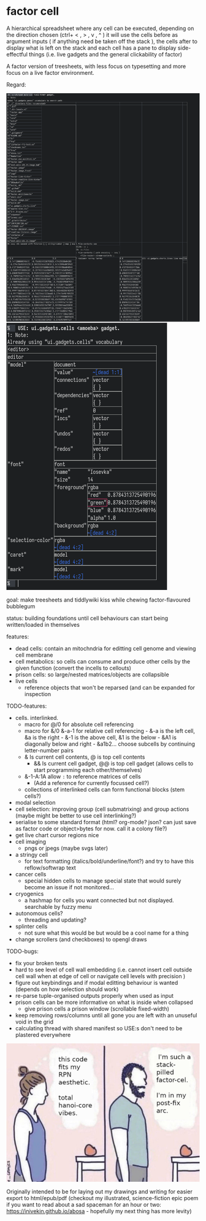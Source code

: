# factor cell

A hierarchical spreadsheet where any cell can be executed, depending on the direction chosen (ctrl+  < , > , v , ^ ) it will use the cells before as argument inputs ( if anything need be taken off the stack ), the cells after to display what is left on the stack and each cell has a pane to display side-effectful things (i.e. live gadgets and the general clickability of factor)

A factor version of treesheets, with less focus on typesetting and more focus on a live factor environment.

Regard:

![a bunch of factor cells just doing some simple file reading and parsing](./imgs/1.png)
![a bunch of factor cells displaying a factor object sorta nicely](./imgs/3.png)

goal: make treesheets and tiddlywiki kiss while chewing factor-flavoured bubblegum

status: building foundations until cell behaviours can start being written/loaded in themselves


features:
- dead cells: contain an mitochndria for editting cell genome and viewing cell membrane
- cell metabolics: so cells can consume and produce other cells by the given function (convert the incells to cellouts)
- prison cells: so large/nested matrices/objects are collapsible
- live cells
    - reference objects that won't be reparsed (and can be expanded for inspection

TODO-features:
- cells. interlinked.
    - macro for @/0 for absolute cell referencing
    - macro for &/0 &-a-1 for relative cell referencing
            - &-a is the left cell, &a is the right
            - &-1 is the above cell, &1 is the below
            - &A1 is diagonally below and right
            - &a1b2... choose subcells by continuing letter-number pairs
    - & Is current cell contents, @ is top cell contents
        - && Is current cell gadget, @@ is top cell gadget (allows cells to start programming each other/themselves)
    - &-1-A:1A allow `:` to reference matrices of cells
        - (Add a reference for currently focussed cell?)
    - collections of interlinked cells can form functional blocks (stem cells?)
- modal selection
- cell selection: improving group (cell submatrixing) and group actions (maybe might be better to use cell interlinking?)
- serialise to some standard format (html? org-mode? json? can just save as factor code or object>bytes for now. call it a colony file?)
- get live chart cursor regions nice
- cell imaging
    - pngs or jpegs (maybe svgs later)
- a stringy cell
    - for text formatting (italics/bold/underline/font?) and try to have this reflow/softwrap text
- cancer cells
    - special hidden cells to manage special state that would surely become an issue if not monitored...
- cryogenics
    - a hashmap for cells you want connected but not displayed. searchable by fuzzy menu
- autonomous cells?
    - threading and updating?
- splinter cells
    - not sure what this would be but would be a cool name for a thing
- change scrollers (and checkboxes) to opengl draws

TODO-bugs:
- fix your broken tests
- hard to see level of cell wall embedding (i.e. cannot insert cell outside cell wall when at edge of cell or navigate cell levels with precision )
- figure out keybindings and if modal editting behaviour is wanted (depends on how selection should work)
- re-parse tuple-organised outputs properly when used as input
- prison cells can be more informative on what is inside when collapsed
    - give prison cells a prison window (scrollable fixed-width)
- keep removing rows/columns until all gone you are left with an unuseful void in the grid
- calculating thread with shared manifest so USE:s don't need to be plastered everywhere

![a bad and unfunny maymay](./imgs/stack-pilled.jpg)

Originally intended to be for laying out my drawings and writing for easier export to html/epub/pdf (checkout my illustrated, science-fiction epic poem if you want to read about a sad spaceman for an hour or two: https://inivekin.github.io/abosa - hopefully my next thing has more levity)

